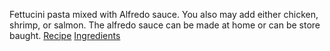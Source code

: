 Fettucini pasta mixed with Alfredo sauce. You also may add either chicken, shrimp, or salmon. The alfredo sauce can be made at home or can be store baught.                 [Recipe](recipe.md)                                                                                                                                                    [Ingredients](ingredients.md)
